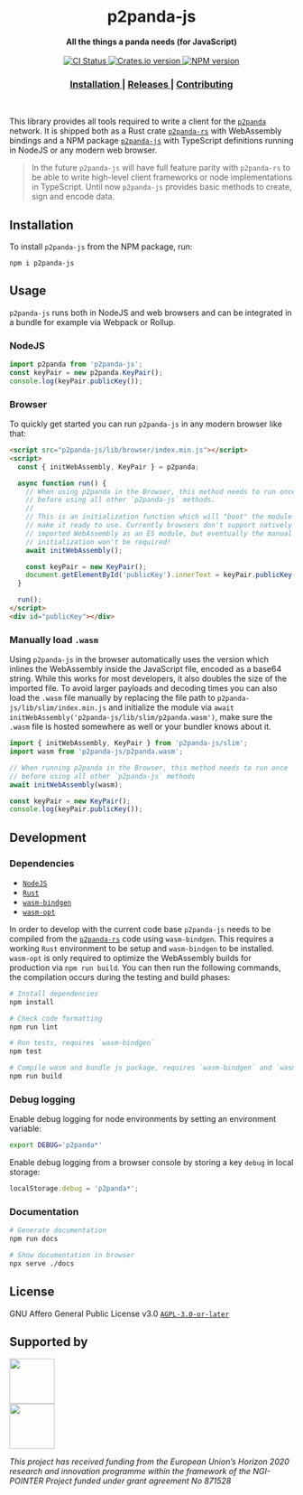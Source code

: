 <h1 align="center">p2panda-js</h1>

<div align="center">
  <strong>All the things a panda needs (for JavaScript)</strong>
</div>

<br />

<div align="center">
  <!-- CI status -->
  <a href="https://github.com/p2panda/p2panda/actions">
    <img src="https://img.shields.io/github/workflow/status/p2panda/p2panda/Build%20and%20test?style=flat-square" alt="CI Status" />
  </a>
  <!-- Crates version -->
  <a href="https://crates.io/crates/p2panda-rs">
    <img src="https://img.shields.io/crates/v/p2panda-rs.svg?style=flat-square" alt="Crates.io version" />
  </a>
  <!-- NPM version -->
  <a href="https://www.npmjs.com/package/p2panda-js">
    <img src="https://img.shields.io/npm/v/p2panda-js?style=flat-square" alt="NPM version" />
  </a>
</div>

<div align="center">
  <h3>
    <a href="https://github.com/p2panda/p2panda">
      Installation
    </a>
    <span> | </span>
    <a href="https://github.com/p2panda/p2panda/releases">
      Releases
    </a>
    <span> | </span>
    <a href="https://github.com/p2panda/handbook#how-to-contribute">
      Contributing
    </a>
  </h3>
</div>

<br />

This library provides all tools required to write a client for the [`p2panda`] network. It is shipped both as a Rust crate [`p2panda-rs`] with WebAssembly bindings and a NPM package [`p2panda-js`] with TypeScript definitions running in NodeJS or any modern web browser.

> In the future `p2panda-js` will have full feature parity with `p2panda-rs` to be able to write high-level client frameworks or node implementations in TypeScript. Until now `p2panda-js` provides basic methods to create, sign and encode data.

[`p2panda-js`]: https://github.com/p2panda/p2panda/tree/main/p2panda-js
[`p2panda-rs`]: https://github.com/p2panda/p2panda/tree/main/p2panda-rs
[`p2panda`]: https://github.com/p2panda/handbook

## Installation

To install `p2panda-js` from the NPM package, run:

```
npm i p2panda-js
```

## Usage

`p2panda-js` runs both in NodeJS and web browsers and can be integrated in a bundle for example via Webpack or Rollup.

### NodeJS

```js
import p2panda from 'p2panda-js';
const keyPair = new p2panda.KeyPair();
console.log(keyPair.publicKey());
```

### Browser

To quickly get started you can run `p2panda-js` in any modern browser like that:

```html
<script src="p2panda-js/lib/browser/index.min.js"></script>
<script>
  const { initWebAssembly, KeyPair } = p2panda;

  async function run() {
    // When using p2panda in the Browser, this method needs to run once
    // before using all other `p2panda-js` methods.
    //
    // This is an initialization function which will "boot" the module and
    // make it ready to use. Currently browsers don't support natively
    // imported WebAssembly as an ES module, but eventually the manual
    // initialization won't be required!
    await initWebAssembly();

    const keyPair = new KeyPair();
    document.getElementById('publicKey').innerText = keyPair.publicKey();
  }

  run();
</script>
<div id="publicKey"></div>
```

### Manually load `.wasm`

Using `p2panda-js` in the browser automatically uses the version which inlines the WebAssembly inside the JavaScript file, encoded as a base64 string. While this works for most developers, it also doubles the size of the imported file. To avoid larger payloads and decoding times you can also load the `.wasm` file manually by replacing the file path to `p2panda-js/lib/slim/index.min.js` and initialize the module via `await initWebAssembly('p2panda-js/lib/slim/p2panda.wasm')`, make sure the `.wasm` file is hosted somewhere as well or your bundler knows about it.

```javascript
import { initWebAssembly, KeyPair } from 'p2panda-js/slim';
import wasm from 'p2panda-js/p2panda.wasm';

// When running p2panda in the Browser, this method needs to run once
// before using all other `p2panda-js` methods
await initWebAssembly(wasm);

const keyPair = new KeyPair();
console.log(keyPair.publicKey());
```

## Development

### Dependencies

- [`NodeJS`](https://nodejs.org/en/)
- [`Rust`](https://www.rust-lang.org/learn/get-started)
- [`wasm-bindgen`](https://rustwasm.github.io/wasm-bindgen/reference/cli.html)
- [`wasm-opt`](https://github.com/WebAssembly/binaryen/discussions/3797)

In order to develop with the current code base `p2panda-js` needs to be compiled from the [`p2panda-rs`](https://github.com/p2panda/p2panda/tree/main/p2panda-rs) code using `wasm-bindgen`. This requires a working `Rust` environment to be setup and `wasm-bindgen` to be installed. `wasm-opt` is only required to optimize the WebAssembly builds for production via `npm run build`. You can then run the following commands, the compilation occurs during the testing and build phases:

```bash
# Install dependencies
npm install

# Check code formatting
npm run lint

# Run tests, requires `wasm-bindgen`
npm test

# Compile wasm and bundle js package, requires `wasm-bindgen` and `wasm-opt`
npm run build
```

### Debug logging

Enable debug logging for node environments by setting an environment variable:

```bash
export DEBUG='p2panda*'
```

Enable debug logging from a browser console by storing a key `debug` in local storage:

```js
localStorage.debug = 'p2panda*';
```

### Documentation

```bash
# Generate documentation
npm run docs

# Show documentation in browser
npx serve ./docs
```

## License

GNU Affero General Public License v3.0 [`AGPL-3.0-or-later`](LICENSE)

## Supported by

<img src="https://p2panda.org/images/ngi-logo.png" width="auto" height="80px"><br />
<img src="https://p2panda.org/images/eu-flag-logo.png" width="auto" height="80px">

*This project has received funding from the European Union’s Horizon 2020
research and innovation programme within the framework of the NGI-POINTER
Project funded under grant agreement No 871528*
